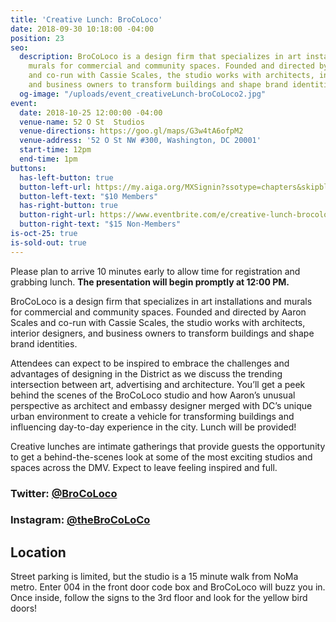 ```yaml
---
title: 'Creative Lunch: BroCoLoco'
date: 2018-09-30 10:18:00 -04:00
position: 23
seo:
  description: BroCoLoco is a design firm that specializes in art installations and
    murals for commercial and community spaces. Founded and directed by Aaron Scales
    and co-run with Cassie Scales, the studio works with architects, interior designers,
    and business owners to transform buildings and shape brand identities.
  og-image: "/uploads/event_creativeLunch-broCoLoco2.jpg"
event:
  date: 2018-10-25 12:00:00 -04:00
  venue-name: 52 O St  Studios
  venue-directions: https://goo.gl/maps/G3w4tA6ofpM2
  venue-address: '52 O St NW #300, Washington, DC 20001'
  start-time: 12pm
  end-time: 1pm
buttons:
  has-left-button: true
  button-left-url: https://my.aiga.org/MXSignin?ssotype=chapters&skipblacklist&returnurl=https%3A%2F%2Fdc.aiga.org%2Fevent%2Fcreative-lunch-brocoloco%2F%3Fredirect_source%3Deventbrite_register
  button-left-text: "$10 Members"
  has-right-button: true
  button-right-url: https://www.eventbrite.com/e/creative-lunch-brocoloco-tickets-50828373032
  button-right-text: "$15 Non-Members"
is-oct-25: true
is-sold-out: true
---
```


Please plan to arrive 10 minutes early to allow time for registration and grabbing lunch. **The presentation will begin promptly at 12:00 PM.**

BroCoLoco is a design firm that specializes in art installations and murals for commercial and community spaces. Founded and directed by Aaron Scales and co-run with Cassie Scales, the studio works with architects, interior designers, and business owners to transform buildings and shape brand identities.

Attendees can expect to be inspired to embrace the challenges and advantages of designing in the District as we discuss the trending intersection between art, advertising and architecture. You’ll get a peek behind the scenes of the BroCoLoco studio and how Aaron’s unusual perspective as architect and embassy designer merged with DC’s unique urban environment to create a vehicle for transforming buildings and influencing day-to-day experience in the city. Lunch will be provided!

Creative lunches are intimate gatherings that provide guests the opportunity to get a behind-the-scenes look at some of the most exciting studios and spaces across the DMV. Expect to leave feeling inspired and full.

### Twitter: [@BroCoLoco](https://twitter.com/BroCoLoCo/)
### Instagram: [@theBroCoLoCo](https://www.instagram.com/theBroCoLoCo/)

## Location
Street parking is limited, but the studio is a 15 minute walk from NoMa metro. Enter 004 in the front door code box and BroCoLoco will buzz you in. Once inside, follow the signs to the 3rd floor and look for the yellow bird doors! 

